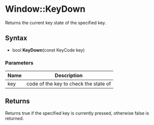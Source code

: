 # Window::KeyDown #
Returns the current key state of the specified key.

## Syntax ##
- bool **KeyDown**(const KeyCode key)

### Parameters ###
| Name | Description |
|---|---|
| key | code of the key to check the state of |

## Returns ##
Returns true if the specified key is currently pressed, otherwise false is returned.